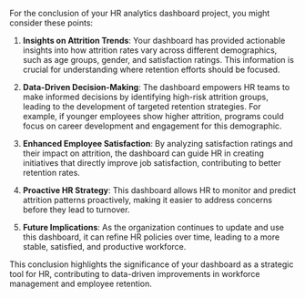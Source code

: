 For the conclusion of your HR analytics dashboard project, you might consider these points:

1. **Insights on Attrition Trends**: Your dashboard has provided actionable insights into how attrition rates vary across different demographics, such as age groups, gender, and satisfaction ratings. This information is crucial for understanding where retention efforts should be focused.

2. **Data-Driven Decision-Making**: The dashboard empowers HR teams to make informed decisions by identifying high-risk attrition groups, leading to the development of targeted retention strategies. For example, if younger employees show higher attrition, programs could focus on career development and engagement for this demographic.

3. **Enhanced Employee Satisfaction**: By analyzing satisfaction ratings and their impact on attrition, the dashboard can guide HR in creating initiatives that directly improve job satisfaction, contributing to better retention rates.

4. **Proactive HR Strategy**: This dashboard allows HR to monitor and predict attrition patterns proactively, making it easier to address concerns before they lead to turnover.

5. **Future Implications**: As the organization continues to update and use this dashboard, it can refine HR policies over time, leading to a more stable, satisfied, and productive workforce.

This conclusion highlights the significance of your dashboard as a strategic tool for HR, contributing to data-driven improvements in workforce management and employee retention.
